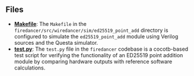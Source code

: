 
## Files
- **[Makefile](ed25519_point_add/Makefile.driver.md)**: The `Makefile` in the `firedancer/src/wiredancer/sim/ed25519_point_add` directory is configured to simulate the `ed25519_point_add` module using Verilog sources and the Questa simulator.
- **[test.py](ed25519_point_add/test.py.driver.md)**: The `test.py` file in the `firedancer` codebase is a cocotb-based test script for verifying the functionality of an ED25519 point addition module by comparing hardware outputs with reference software calculations.

